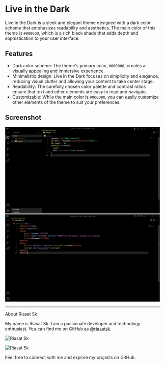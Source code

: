 # Live in the Dark

Live in the Dark is a sleek and elegant theme designed with a dark color scheme that emphasizes readability and aesthetics. The main color of this theme is `#000000`, which is a rich black shade that adds depth and sophistication to your user interface.

## Features

- Dark color scheme: The theme's primary color, `#000000`, creates a visually appealing and immersive experience.
- Minimalistic design: Live in the Dark focuses on simplicity and elegance, reducing visual clutter and allowing your content to take center stage.
- Readability: The carefully chosen color palette and contrast ratios ensure that text and other elements are easy to read and navigate.
- Customizable: While the main color is `#000000`, you can easily customize other elements of the theme to suit your preferences.

## Screenshot
<img src="image/screenshot1.png" alt="Screenshot 1" >
<img src="image/Screenshot2.png" alt="Screenshot 2" >

---

About Riasat Sk

My name is Riasat Sk. I am a passionate developer and technology enthusiast. You can find me on GitHub as [@riasatsk](https://github.com/riasatsk). 

<img src="https://avatars.githubusercontent.com/u/67420883?v=4" alt="Riasat Sk" style="width:512px; height:512px;" >


![Riasat Sk]()

Feel free to connect with me and explore my projects on GitHub.

